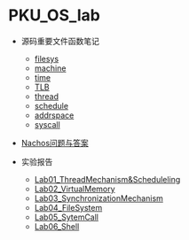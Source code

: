 # PKU_OS_lab

- 源码重要文件函数笔记
  - [filesys](./Notes/code/filesys/filesys.md)
  - [machine](./Notes/code/machine/machine.md)
  - [time](./Notes/code/machine/time.md)
  - [TLB](./Notes/code/machine/tlbnote.md)
  - [thread](./Notes/code/threads/thread.md)
  - [schedule](./Notes/code/threads/scheduler.md)
  - [addrspace](./Notes/code/userprog/addrspace.md)
  - [syscall](./Notes/code/userprog/syscall.md)
- [Nachos问题与答案](./Notes/Nachos问题与答案.md)
  
- 实验报告
  - [Lab01_ThreadMechanism&Scheduleling](./Lab/Lab01_ThreadMechanism&Scheduleling/README.md)
  - [Lab02_VirtualMemory](./Lab/Lab02_VirtualMemory/README.md)
  - [Lab03_SynchronizationMechanism](./Lab/Lab03_SynchronizationMechanism/README.md)
  - [Lab04_FileSystem](./Lab/Lab04_FileSystem/README.md)
  - [Lab05_SytemCall](./Lab/Lab05_SystemCall/README.md)
  - [Lab06_Shell](./Lab/Lab06_Shell/README.md) 

  

